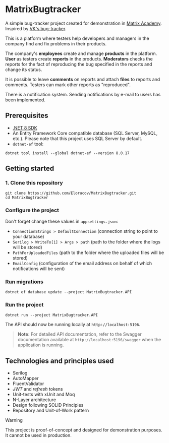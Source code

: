 # MatrixBugtracker

A simple bug-tracker project created for demonstration in [Matrix Academy](https://matrixacademy.edu.az). Inspired by [VK's bug-tracker](https://vk.com/testing). 

This is a platform where testers help developers and managers in the company find and fix problems in their products.

The company's __employees__ create and manage __products__ in the platform. __User__ as testers create __reports__ in the products. __Moderators__ checks the reports for the fact of reproducing the bug specified in the reports and change its status.

It is possible to leave __comments__ on reports and attach __files__ to reports and comments. Testers can mark other reports as "reproduced".

There is a notification system. Sending notifications by e-mail to users has been implemented.

## Prerequisites

* [.NET 8 SDK](https://dotnet.microsoft.com/download/dotnet/6.0)
* An Entity Framework Core compatible database (SQL Server, MySQL, etc.). Please note that this project uses SQL Server by default.
* `dotnet-ef` tool:
```
dotnet tool install --global dotnet-ef --version 8.0.17
```

## Getting started

### 1. Clone this repository

```
git clone https://github.com/Elorucov/MatrixBugtracker.git
cd MatrixBugtracker
```

### Configure the project

Don't forget change these values in `appsettings.json`: 

* `ConnectionStrings > DefaultConnection` (connection string to point to your database)
* `Serilog > WriteTo[1] > Args > path` (path to the folder where the logs will be stored)
* `PathForUploadedFiles` (path to the folder where the uploaded files will be stored)
* `EmailConfig` (сonfiguration of the email address on behalf of which notifications will be sent)

### Run migrations

```
dotnet ef database update --project MatrixBugtracker.API
```

### Run the project

```
dotnet run --project MatrixBugtracker.API
```

The API should now be running locally at `http://localhost:5196`.

> __Note:__ For detailed API documentation, refer to the Swagger documentation available at `http://localhost:5196/swagger` when the application is running.

## Technologies and principles used

* Serilog
* AutoMapper
* FluentValidator
* _JWT_ and _refresh_ tokens
* Unit-tests with xUnit and Moq
* N-Layer architecture
* Design following SOLID Principles
* Repository and Unit-of-Work pattern

> [!WARNING]
> This project is proof-of-concept and designed for demonstration purposes. It cannot be used in production.
